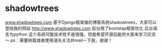 # shadowtrees
www.shadowtrees.com
基于Django框架做的博客系统shadowtrees，大家可以登陆我的网站
http://www.shadowtrees.com
前台用了bootstap框架优化
后台语言为python
这个系统可能技术性不是很强，但是希望开源后能供大家来学习交流～
ps：需要转载或者使用请先关注并mail一下我，谢谢！
